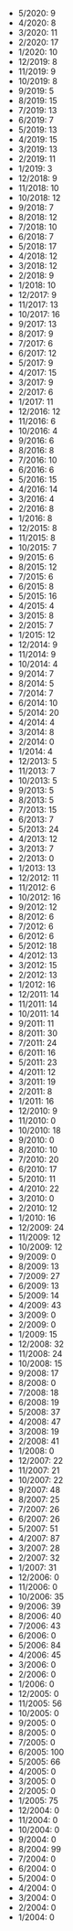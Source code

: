 *  5/2020: 9
*  4/2020: 8
*  3/2020: 11
*  2/2020: 17
*  1/2020: 10
*  12/2019: 8
*  11/2019: 9
*  10/2019: 8
*  9/2019: 5
*  8/2019: 15
*  7/2019: 13
*  6/2019: 7
*  5/2019: 13
*  4/2019: 15
*  3/2019: 13
*  2/2019: 11
*  1/2019: 3
*  12/2018: 9
*  11/2018: 10
*  10/2018: 12
*  9/2018: 7
*  8/2018: 12
*  7/2018: 10
*  6/2018: 7
*  5/2018: 17
*  4/2018: 12
*  3/2018: 12
*  2/2018: 9
*  1/2018: 10
*  12/2017: 9
*  11/2017: 13
*  10/2017: 16
*  9/2017: 13
*  8/2017: 9
*  7/2017: 6
*  6/2017: 12
*  5/2017: 9
*  4/2017: 15
*  3/2017: 9
*  2/2017: 6
*  1/2017: 11
*  12/2016: 12
*  11/2016: 6
*  10/2016: 4
*  9/2016: 6
*  8/2016: 8
*  7/2016: 10
*  6/2016: 6
*  5/2016: 15
*  4/2016: 14
*  3/2016: 4
*  2/2016: 8
*  1/2016: 8
*  12/2015: 8
*  11/2015: 8
*  10/2015: 7
*  9/2015: 6
*  8/2015: 12
*  7/2015: 6
*  6/2015: 8
*  5/2015: 16
*  4/2015: 4
*  3/2015: 8
*  2/2015: 7
*  1/2015: 12
*  12/2014: 9
*  11/2014: 9
*  10/2014: 4
*  9/2014: 7
*  8/2014: 5
*  7/2014: 7
*  6/2014: 10
*  5/2014: 20
*  4/2014: 4
*  3/2014: 8
*  2/2014: 0
*  1/2014: 4
*  12/2013: 5
*  11/2013: 7
*  10/2013: 5
*  9/2013: 5
*  8/2013: 5
*  7/2013: 15
*  6/2013: 7
*  5/2013: 24
*  4/2013: 12
*  3/2013: 7
*  2/2013: 0
*  1/2013: 13
*  12/2012: 11
*  11/2012: 6
*  10/2012: 16
*  9/2012: 12
*  8/2012: 6
*  7/2012: 6
*  6/2012: 6
*  5/2012: 18
*  4/2012: 13
*  3/2012: 15
*  2/2012: 13
*  1/2012: 16
*  12/2011: 14
*  11/2011: 14
*  10/2011: 14
*  9/2011: 11
*  8/2011: 30
*  7/2011: 24
*  6/2011: 16
*  5/2011: 23
*  4/2011: 12
*  3/2011: 19
*  2/2011: 8
*  1/2011: 16
*  12/2010: 9
*  11/2010: 0
*  10/2010: 18
*  9/2010: 0
*  8/2010: 10
*  7/2010: 20
*  6/2010: 17
*  5/2010: 11
*  4/2010: 22
*  3/2010: 0
*  2/2010: 12
*  1/2010: 16
*  12/2009: 24
*  11/2009: 12
*  10/2009: 12
*  9/2009: 0
*  8/2009: 13
*  7/2009: 27
*  6/2009: 13
*  5/2009: 14
*  4/2009: 43
*  3/2009: 0
*  2/2009: 0
*  1/2009: 15
*  12/2008: 32
*  11/2008: 24
*  10/2008: 15
*  9/2008: 17
*  8/2008: 0
*  7/2008: 18
*  6/2008: 19
*  5/2008: 37
*  4/2008: 47
*  3/2008: 19
*  2/2008: 41
*  1/2008: 0
*  12/2007: 22
*  11/2007: 21
*  10/2007: 22
*  9/2007: 48
*  8/2007: 25
*  7/2007: 26
*  6/2007: 26
*  5/2007: 51
*  4/2007: 87
*  3/2007: 28
*  2/2007: 32
*  1/2007: 31
*  12/2006: 0
*  11/2006: 0
*  10/2006: 35
*  9/2006: 39
*  8/2006: 40
*  7/2006: 43
*  6/2006: 0
*  5/2006: 84
*  4/2006: 45
*  3/2006: 0
*  2/2006: 0
*  1/2006: 0
*  12/2005: 0
*  11/2005: 56
*  10/2005: 0
*  9/2005: 0
*  8/2005: 0
*  7/2005: 0
*  6/2005: 100
*  5/2005: 66
*  4/2005: 0
*  3/2005: 0
*  2/2005: 0
*  1/2005: 75
*  12/2004: 0
*  11/2004: 0
*  10/2004: 0
*  9/2004: 0
*  8/2004: 99
*  7/2004: 0
*  6/2004: 0
*  5/2004: 0
*  4/2004: 0
*  3/2004: 0
*  2/2004: 0
*  1/2004: 0